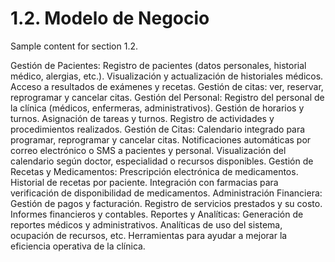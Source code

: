 # 1.2. Modelo de Negocio

Sample content for section 1.2.

Gestión de Pacientes:
Registro de pacientes (datos personales, historial médico, alergias, etc.).
Visualización y actualización de historiales médicos.
Acceso a resultados de exámenes y recetas.
Gestión de citas: ver, reservar, reprogramar y cancelar citas.
Gestión del Personal:
Registro del personal de la clínica (médicos, enfermeras, administrativos).
Gestión de horarios y turnos.
Asignación de tareas y turnos.
Registro de actividades y procedimientos realizados.
Gestión de Citas:
Calendario integrado para programar, reprogramar y cancelar citas.
Notificaciones automáticas por correo electrónico o SMS a pacientes y personal.
Visualización del calendario según doctor, especialidad o recursos disponibles.
Gestión de Recetas y Medicamentos:
Prescripción electrónica de medicamentos.
Historial de recetas por paciente.
Integración con farmacias para verificación de disponibilidad de medicamentos.
Administración Financiera:
Gestión de pagos y facturación.
Registro de servicios prestados y su costo.
Informes financieros y contables.
Reportes y Analíticas:
Generación de reportes médicos y administrativos.
Analíticas de uso del sistema, ocupación de recursos, etc.
Herramientas para ayudar a mejorar la eficiencia operativa de la clínica.
